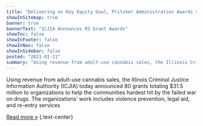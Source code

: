 ```yaml
---
title: "Delivering on Key Equity Goal, Pritzker Administration Awards $31.5 Million in First Ever Restore, Reinvest, and Renew Program Grants to Organizations Across the State"
showInSitemap: true
banner: true
bannerText: "ICJIA Announces R3 Grant Awards"
showToc: false
showInFooter: false
showInNav: false
showInSidebar: false
posted: "2021-01-21"
summary: "Using revenue from adult-use cannabis sales, the Illinois Criminal Justice Information Authority (ICJIA) today announced 80 grants totaling $31.5 million to organizations to help the communities hardest hit by the failed war on drugs. The organizations’ work includes violence prevention, legal aid, and re-entry services."
---
```


Using revenue from adult-use cannabis sales, the Illinois Criminal Justice Information Authority (ICJIA) today announced 80 grants totaling $31.5 million to organizations to help the communities hardest hit by the failed war on drugs. The organizations’ work includes violence prevention, legal aid, and re-entry services

[Read more &raquo;](01.21.21_ICJIA_R3_Grants_Release_Final.pdf) {.text-center}

